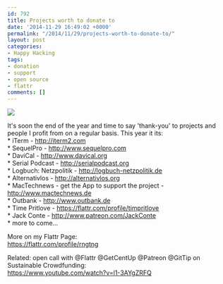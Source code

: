 ```yaml
---
id: 792
title: Projects worth to donate to
date: '2014-11-29 16:49:02 +0000'
permalink: "/2014/11/29/projects-worth-to-donate-to/"
layout: post
categories:
- Happy Hacking
tags:
- donation
- support
- open source
- flattr
comments: []
---
```

![](http://stationery4africa.com/wp-content/uploads/2014/08/donatekids.jpg)

It's soon the end of the year and time to say 'thank-you' to projects and people I profit from on a regular basis. This year it its:  
\* iTerm - <http://iterm2.com>  
\* SequelPro - <http://www.sequelpro.com>  
\* DaviCal - <http://www.davical.org>  
\* Serial Podcast - <http://serialpodcast.org>  
\* Logbuch: Netzpolitik - <http://logbuch-netzpolitik.de>  
\* Alternativlos - <http://alternativlos.org>  
\* MacTechnews - get the App to support the project - <http://www.mactechnews.de>  
\* Outbank - <http://www.outbank.de>  
\* Time Pritlove - <https://flattr.com/profile/timpritlove>  
\* Jack Conte - <http://www.patreon.com/JackConte>  
\* more to come...

More on my Flattr Page:  
<https://flattr.com/profile/rngtng>

Related: open call with @Flattr @GetCentUp @Patreon @GitTip on Sustainable Crowdfunding:  
<https://www.youtube.com/watch?v=l1-3AYgZRFQ>